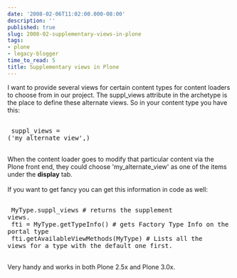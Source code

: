 ```yaml
---
date: '2008-02-06T11:02:00.000-08:00'
description: ''
published: true
slug: 2008-02-supplementary-views-in-plone
tags:
- plone
- legacy-blogger
time_to_read: 5
title: Supplementary views in Plone
---
```


I want to provide several views for certain content types for content loaders to choose from in our project.  The suppl_views attribute in the archetype is the place to define these alternate views. So in your content type you have this:<br /><pre><br />    suppl_views = ('my_alternate_view',)<br /></pre><br />When the content loader goes to modify that particular content via the Plone front end, they could choose 'my_alternate_view' as one of the items under the <span style="font-weight: bold;">display</span> tab.<br /><br />If you want to get fancy you can get this information in code as well:<br /><pre><br />    MyType.suppl_views # returns the supplement views.<br />    fti = MyType.getTypeInfo() # gets Factory Type Info on the portal type<br />    fti.getAvailableViewMethods(MyType) # Lists all the views for a type with the default one first.<br /></pre><br />Very handy and works in both Plone 2.5x and Plone 3.0x.